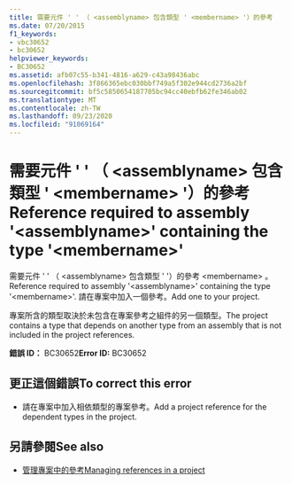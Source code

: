 ```yaml
---
title: 需要元件 ' ' （ <assemblyname> 包含類型 ' <membername> '）的參考
ms.date: 07/20/2015
f1_keywords:
- vbc30652
- bc30652
helpviewer_keywords:
- BC30652
ms.assetid: afb07c55-b341-4816-a629-c43a98436abc
ms.openlocfilehash: 3f866365ebc030bbf749a5f302e944cd2736a2bf
ms.sourcegitcommit: bf5c5850654187705bc94cc40ebfb62fe346ab02
ms.translationtype: MT
ms.contentlocale: zh-TW
ms.lasthandoff: 09/23/2020
ms.locfileid: "91069164"
---
```

# <a name="reference-required-to-assembly-assemblyname-containing-the-type-membername"></a><span data-ttu-id="a4131-102">需要元件 ' ' （ \<assemblyname> 包含類型 ' \<membername> '）的參考</span><span class="sxs-lookup"><span data-stu-id="a4131-102">Reference required to assembly '\<assemblyname>' containing the type '\<membername>'</span></span>

<span data-ttu-id="a4131-103">需要元件 ' ' （ \<assemblyname> 包含類型 ' '）的參考 \<membername> 。</span><span class="sxs-lookup"><span data-stu-id="a4131-103">Reference required to assembly '\<assemblyname>' containing the type '\<membername>'.</span></span> <span data-ttu-id="a4131-104">請在專案中加入一個參考。</span><span class="sxs-lookup"><span data-stu-id="a4131-104">Add one to your project.</span></span>  
  
 <span data-ttu-id="a4131-105">專案所含的類型取決於未包含在專案參考之組件的另一個類型。</span><span class="sxs-lookup"><span data-stu-id="a4131-105">The project contains a type that depends on another type from an assembly that is not included in the project references.</span></span>  
  
 <span data-ttu-id="a4131-106">**錯誤 ID：** BC30652</span><span class="sxs-lookup"><span data-stu-id="a4131-106">**Error ID:** BC30652</span></span>  
  
## <a name="to-correct-this-error"></a><span data-ttu-id="a4131-107">更正這個錯誤</span><span class="sxs-lookup"><span data-stu-id="a4131-107">To correct this error</span></span>  
  
- <span data-ttu-id="a4131-108">請在專案中加入相依類型的專案參考。</span><span class="sxs-lookup"><span data-stu-id="a4131-108">Add a project reference for the dependent types in the project.</span></span>  
  
## <a name="see-also"></a><span data-ttu-id="a4131-109">另請參閱</span><span class="sxs-lookup"><span data-stu-id="a4131-109">See also</span></span>

- [<span data-ttu-id="a4131-110">管理專案中的參考</span><span class="sxs-lookup"><span data-stu-id="a4131-110">Managing references in a project</span></span>](/visualstudio/ide/managing-references-in-a-project)
